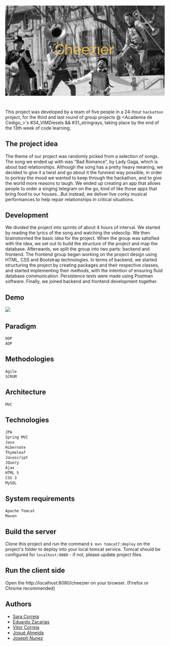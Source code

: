 ![](client/img/bg-masthead.jpg)

#
This project was developed by a team of five people in a 24-hour `hackathon` project, for the third and last round of group projects @ <Academia de Código_>'s #34_VIMDiesels && #31_stringrays, taking place by the end of the 13th week of code learning.

## The project idea
The theme of our project was randomly picked from a selection of songs. The song we ended up with was "Bad Romance", by Lady Gaga, which is about bad relationships. Although the song has a pretty heavy meaning, we decided to give it a twist and go about it the funniest way possible, in order to portray the mood we wanted to keep through the hackathon, and to give the world more reasons to laugh. We ended up creating an app that allows people to order a singing telegram on the go, kind of like those apps that bring food to our houses...But instead, we deliver live corky musical performances to help repair relationships in critical situations.

## Development
We divided the project into sprints of about 4 hours of interval. We started by reading the lyrics of the song and watching the videoclip. We then brainstormed the basic idea for the project. When the group was satisfied with the idea, we set out to build the structure of the project and map the database.
Afterwards, we split the group into two parts: backend and frontend. The frontend group began working on the project design using HTML, CSS and Bootstrap technologies. In terms of backend, we started structuring the project by creating packages and their respective classes, and started implementing their methods, with the intention of ensuring fluid database communication. Persistence tests were made using Postman software. Finally, we joined backend and frontend development together.


## Demo
![](6fnbu-u80fj.gif)


## Paradigm
    OOP
    AOP

## Methodologies
    Agile
    SCRUM

## Architecture
    MVC

## Technologies
    JPA
    Spring MVC
    Java
    Hibernate
    Thymeleaf
    Javascript
    JQuery
    Ajax
    HTML 5
    CSS 3
    MySQL

## System requirements
    Apache Tomcat
    Maven

## Build the server
Clone this project and run the command `$ mvn tomcat7:deploy` on the project's folder to deploy into your local tomcat service.
Tomcat should be configured for `localhost:8080` - if not, please update project files.

## Run the client side
Open the http://localhost:8080/cheezier on your browser. (Firefox or Chrome recommended)

## Authors
- [Sara Correia](https://github.com/saracorreia07)
- [Eduardo Zacarias](https://github.com/EduardoZacarias)
- [Vitor Correia](https://github.com/Vitorhac)
- [Josué Almeida](https://github.com/Z3UX)
- [Joseph Nunez](https://github.com/joseph-nun3z)
